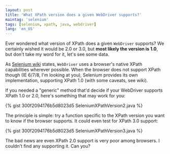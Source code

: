 ```yaml
---
layout: post
title: 'What XPath version does a given WebDriver supports?'
maintag: 'selenium'
tags: [selenium, xpath, java, webdriver]
lang: 'en_US'
---
```

Ever wondered what version of XPath does a given `WebDriver` supports?
We certainly wished it would be 2.0 or 3.0, but **most likely the version is 1.0**, but don't take my word for it, let's see some data.

As [Selenium wiki](https://code.google.com/p/selenium/wiki/XpathInWebDriver) states, `WebDriver` uses a browser's native XPath capabilities wherever possible. When the browser does not support XPath though (IE 6/7/8, I'm looking at you), Selenium provides its own implementation, supporting XPath 1.0 (with some caveats, see wiki).

If you needed a "generic" method that'd decide if your WebDriver supports XPath 1.0 or 2.0, here's something that may work for you:

{% gist 300f2094176b5d8023d5 SeleniumXPathVersion2.java %}

The principle is simple: try a function specific to the XPath version you want to know if the browser supports. It could even test for XPath 3.0 support:

{% gist 300f2094176b5d8023d5 SeleniumXPathVersion3.java %}

The bad news are even XPath 2.0 support is very poor among browsers. I couldn't find any supporting it. Can you?
